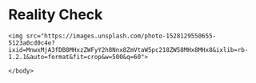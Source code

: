 <!DOCTYPE html>
<html>
	<head>
		<title> My First Web Page</title>
	</head>
	<body>
		<!__1. Text tags__> 
		<h1>Reality Check</h1>
    

    <img src="https://images.unsplash.com/photo-1528129550655-5123a0cd0c4e?ixid=MnwxMjA3fDB8MHxzZWFyY2h8Nnx8ZmVtaW5pc218ZW58MHx8MHx8&ixlib=rb-1.2.1&auto=format&fit=crop&w=500&q=60">
		  
	</body>
</html>

